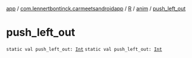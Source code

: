 [app](../../../index.md) / [com.lennertbontinck.carmeetsandroidapp](../../index.md) / [R](../index.md) / [anim](index.md) / [push_left_out](./push_left_out.md)

# push_left_out

`static val push_left_out: `[`Int`](https://kotlinlang.org/api/latest/jvm/stdlib/kotlin/-int/index.html)
`static val push_left_out: `[`Int`](https://kotlinlang.org/api/latest/jvm/stdlib/kotlin/-int/index.html)